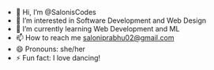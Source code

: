 - 👋 Hi, I’m @SalonisCodes
- 👀 I’m interested in Software Development and Web Design
- 🌱 I’m currently learning Web Development and ML
- 📫 How to reach me saloniprabhu02@gmail.com
- 😄 Pronouns: she/her
- ⚡ Fun fact: I love dancing!

<!---
SalonisCodes/SalonisCodes is a ✨ special ✨ repository because its `README.md` (this file) appears on your GitHub profile.
You can click the Preview link to take a look at your changes.
--->
